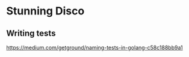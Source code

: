 # Stunning Disco

## Writing tests 

https://medium.com/getground/naming-tests-in-golang-c58c188bb9a1
